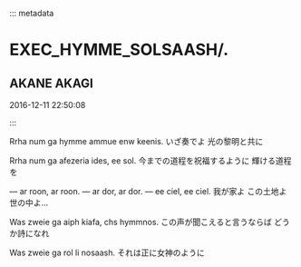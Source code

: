 ::: metadata

# EXEC_HYMME_SOLSAASH/.

## AKANE AKAGI

2016-12-11 22:50:08

:::

Rrha num ga hymme ammue enw keenis.
いざ奏でよ 光の黎明と共に

Rrha num ga afezeria ides, ee sol.
今までの道程を祝福するように 輝ける道程を

― ar roon, ar roon.
― ar dor, ar dor.
― ee ciel, ee ciel.
我が家よ この土地よ 世の中よ…

Was zweie ga aiph kiafa, chs hymmnos.
この声が聞こえると言うならば どうか詩になれ

Was zweie ga rol li nosaash.
それは正に女神のように
